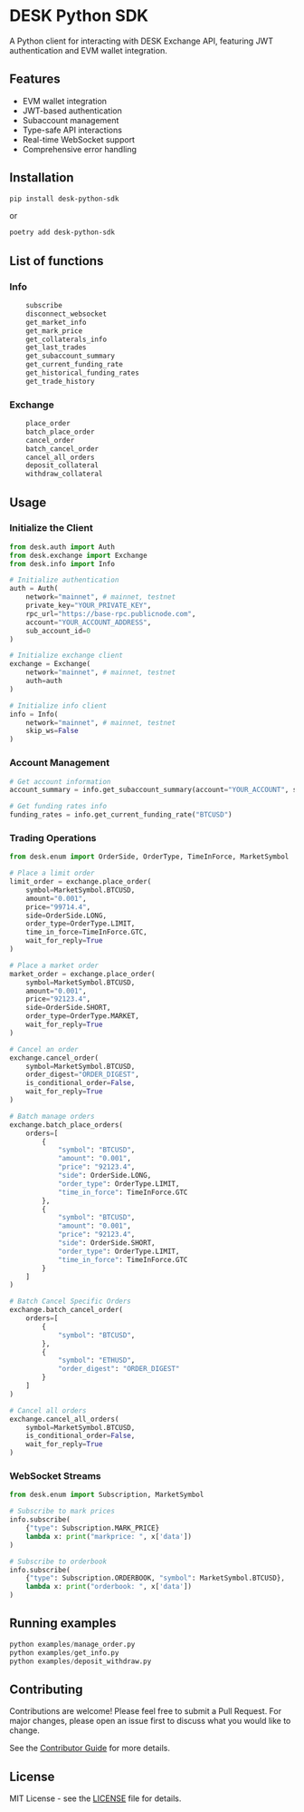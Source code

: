 # DESK Python SDK

A Python client for interacting with DESK Exchange API, featuring JWT authentication and EVM wallet integration.

## Features

- EVM wallet integration
- JWT-based authentication
- Subaccount management
- Type-safe API interactions
- Real-time WebSocket support
- Comprehensive error handling

## Installation

```bash
pip install desk-python-sdk
```
or
```bash
poetry add desk-python-sdk
```

## List of functions

### Info

```python
    subscribe
    disconnect_websocket
    get_market_info
    get_mark_price
    get_collaterals_info
    get_last_trades
    get_subaccount_summary
    get_current_funding_rate
    get_historical_funding_rates
    get_trade_history
```


### Exchange

```python
    place_order
    batch_place_order
    cancel_order
    batch_cancel_order
    cancel_all_orders
    deposit_collateral
    withdraw_collateral
```


## Usage

### Initialize the Client

```python
from desk.auth import Auth
from desk.exchange import Exchange
from desk.info import Info

# Initialize authentication
auth = Auth(
    network="mainnet", # mainnet, testnet
    private_key="YOUR_PRIVATE_KEY",
    rpc_url="https://base-rpc.publicnode.com",
    account="YOUR_ACCOUNT_ADDRESS",
    sub_account_id=0
)

# Initialize exchange client
exchange = Exchange(
    network="mainnet", # mainnet, testnet
    auth=auth
)

# Initialize info client
info = Info(
    network="mainnet", # mainnet, testnet
    skip_ws=False
)
```

### Account Management

```python
# Get account information
account_summary = info.get_subaccount_summary(account="YOUR_ACCOUNT", sub_account_id=0)

# Get funding rates info
funding_rates = info.get_current_funding_rate("BTCUSD")
```

### Trading Operations

```python
from desk.enum import OrderSide, OrderType, TimeInForce, MarketSymbol

# Place a limit order
limit_order = exchange.place_order(
    symbol=MarketSymbol.BTCUSD,
    amount="0.001",
    price="99714.4",
    side=OrderSide.LONG,
    order_type=OrderType.LIMIT,
    time_in_force=TimeInForce.GTC,
    wait_for_reply=True
)

# Place a market order
market_order = exchange.place_order(
    symbol=MarketSymbol.BTCUSD,
    amount="0.001",
    price="92123.4",
    side=OrderSide.SHORT,
    order_type=OrderType.MARKET,
    wait_for_reply=True
)

# Cancel an order
exchange.cancel_order(
    symbol=MarketSymbol.BTCUSD,
    order_digest="ORDER_DIGEST",
    is_conditional_order=False,
    wait_for_reply=True
)

# Batch manage orders
exchange.batch_place_orders(
    orders=[
        {
            "symbol": "BTCUSD",
            "amount": "0.001",
            "price": "92123.4",
            "side": OrderSide.LONG,
            "order_type": OrderType.LIMIT,
            "time_in_force": TimeInForce.GTC
        },
        {
            "symbol": "BTCUSD",
            "amount": "0.001",
            "price": "92123.4",
            "side": OrderSide.SHORT,
            "order_type": OrderType.LIMIT,
            "time_in_force": TimeInForce.GTC
        }
    ]
)

# Batch Cancel Specific Orders
exchange.batch_cancel_order(
    orders=[
        {
            "symbol": "BTCUSD",
        },
        {
            "symbol": "ETHUSD",
            "order_digest": "ORDER_DIGEST"
        }
    ]
)

# Cancel all orders
exchange.cancel_all_orders(
    symbol=MarketSymbol.BTCUSD,
    is_conditional_order=False,
    wait_for_reply=True
)
```

### WebSocket Streams

```python
from desk.enum import Subscription, MarketSymbol

# Subscribe to mark prices
info.subscribe(
    {"type": Subscription.MARK_PRICE}
    lambda x: print("markprice: ", x['data'])
)

# Subscribe to orderbook
info.subscribe(
    {"type": Subscription.ORDERBOOK, "symbol": MarketSymbol.BTCUSD},
    lambda x: print("orderbook: ", x['data'])
)
```

## Running examples

```python
python examples/manage_order.py
python examples/get_info.py
python examples/deposit_withdraw.py
```

## Contributing

Contributions are welcome! Please feel free to submit a Pull Request. For major changes, please open an issue first to discuss what you would like to change.

See the [Contributor Guide](CONTRIBUTING.md) for more details.

## License

MIT License - see the [LICENSE](LICENSE) file for details.
